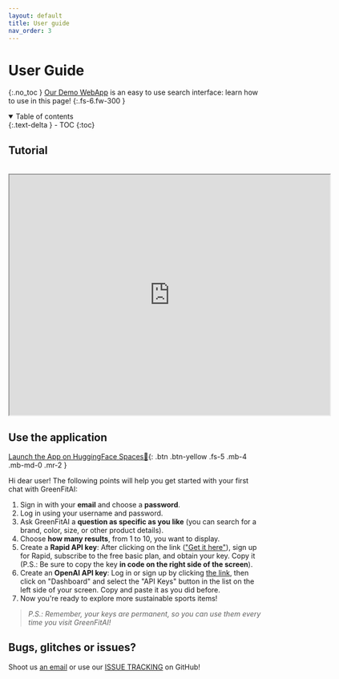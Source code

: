 ```yaml
---
layout: default
title: User guide
nav_order: 3
---
```


# User Guide
{:.no_toc }
[Our Demo WebApp](https://huggingface.co/spaces/greenfit-ai/greenfit-ai) is an easy to use search interface: learn how to use in this page!
{:.fs-6.fw-300 }

<details open markdown="block">
  <summary>
    Table of contents
  </summary>
  {:.text-delta }
- TOC
{:toc}
</details>

## Tutorial

<br>
<div align="center">
  <iframe src="https://drive.google.com/file/d/1rEAScoBVHMp-6k77K7kz9PC3S-1PXJsd/preview" width="640" height="480" allow="autoplay"></iframe>
</div>

## Use the application


[Launch the App on HuggingFace Spaces🤗](https://huggingface.co/spaces/greenfit-ai/greenfit-ai){: .btn .btn-yellow .fs-5 .mb-4 .mb-md-0 .mr-2 }

Hi dear user! The following points will help you get started with your first chat with GreenFitAI:

1. Sign in with your **email** and choose a **password**.
2. Log in using your username and password.
3. Ask GreenFitAI a **question as specific as you like** (you can search for a brand, color, size, or other product details).
4. Choose **how many results**, from 1 to 10, you want to display.
5. Create a **Rapid API key**: After clicking on the link (["Get it here"](https://rapidapi.com/letscrape-6bRBa3QguO5/api/real-time-product-search)), sign up for Rapid, subscribe to the free basic plan, and obtain your key. Copy it (P.S.: Be sure to copy the key **in code on the right side of the screen**).
6. Create an **OpenAI API key**: Log in or sign up by clicking [the link](https://platform.openai.com/docs/quickstart#create-and-export-an-api-key), then click on "Dashboard" and select the "API Keys" button in the list on the left side of your screen. Copy and paste it as you did before.
7. Now you're ready to explore more sustainable sports items!

> _P.S.: Remember, your keys are permanent, so you can use them every time you visit GreenFitAI!_

## Bugs, glitches or issues?

Shoot us [an email](mailto:GreenFitAI.team@gmail.com) or use our [ISSUE TRACKING](https://github.com/greenfit-ai/greenfit-ai/issues) on GitHub!
